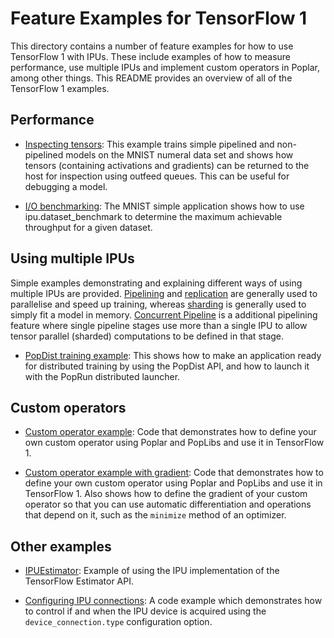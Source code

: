 # Feature Examples for TensorFlow 1

This directory contains a number of feature examples for how to use TensorFlow 1
with IPUs. These include examples of how to measure performance, use multiple
IPUs and implement custom operators in Poplar, among other things. This README
provides an overview of all of the TensorFlow 1 examples.

## Performance

- [Inspecting tensors](inspecting_tensors): This example trains simple pipelined
and non-pipelined models on the MNIST numeral data set and shows how tensors
(containing activations and gradients) can be returned to the host for
inspection using outfeed queues. This can be useful for debugging a model.

- [I/O benchmarking](../../simple_applications/tensorflow/mnist): The MNIST
  simple application shows how to use ipu.dataset_benchmark to determine the
  maximum achievable throughput for a given dataset.

## Using multiple IPUs

Simple examples demonstrating and explaining different ways of using multiple
IPUs are provided. [Pipelining](pipelining) and [replication](replication) are
generally used to parallelise and speed up training, whereas
[sharding](sharding) is generally used to simply fit a model in memory.
[Concurrent Pipeline](concurrent_pipeline) is a additional pipelining feature
where single pipeline stages use more than a single IPU to allow tensor parallel
(sharded) computations to be defined in that stage.

- [PopDist training example](popdist): This shows how to make an application
  ready for distributed training by using the PopDist API, and how to launch it
  with the PopRun distributed launcher.

## Custom operators

- [Custom operator example](custom_op): Code that demonstrates how to define
  your own custom operator using Poplar and PopLibs and use it in TensorFlow 1.

- [Custom operator example with gradient](custom_gradient): Code that
  demonstrates how to define your own custom operator using Poplar and PopLibs
  and use it in TensorFlow 1. Also shows how to define the gradient of your
  custom operator so that you can use automatic differentiation and operations
  that depend on it, such as the `minimize` method of an optimizer.

## Other examples

- [IPUEstimator](ipuestimator): Example of using the IPU implementation of the
  TensorFlow Estimator API.

- [Configuring IPU connections](connection_type): A code example which
  demonstrates how to control if and when the IPU device is acquired using the
  `device_connection.type` configuration option.
